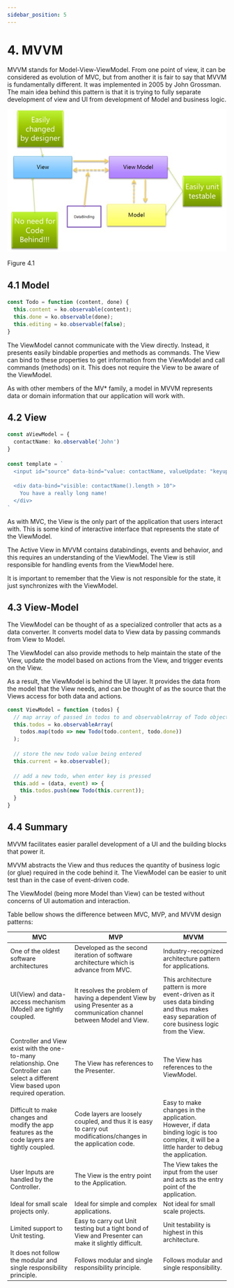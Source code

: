 ```yaml
---
sidebar_position: 5
---
```


# 4. MVVM

MVVM stands for Model-View-ViewModel. From one point of view, it can be considered as evolution of MVC, but from another it is fair to say that MVVM is fundamentally different. It was implemented in 2005 by John Grossman. The main idea behind this pattern is that it is trying to fully separate development of view and UI from development of Model and business logic.

![img](img/mvvm.jpg)

Figure 4.1

## 4.1 Model

```ts title="Listing 4.1 - Model"
const Todo = function (content, done) {
  this.content = ko.observable(content);
  this.done = ko.observable(done);
  this.editing = ko.observable(false);
}
```

The ViewModel cannot communicate with the View directly. Instead, it presents easily bindable properties and methods as commands. The View can bind to these properties to get information from the ViewModel and call commands (methods) on it. This does not require the View to be aware of the ViewModel.

As with other members of the MV* family, a model in MVVM represents data or domain information that our application will work with.

## 4.2 View

```ts title="Listing 4.2 - View"
const aViewModel = {
  contactName: ko.observable('John')
}

const template = `
  <input id="source" data-bind="value: contactName, valueUpdate: "keyup" />
  
  <div data-bind="visible: contactName().length > 10">
    You have a really long name!
  </div>
`
```

As with MVC, the View is the only part of the application that users interact with. This is some kind of interactive interface that represents the state of the ViewModel.

The Active View in MVVM contains databindings, events and behavior, and this requires an understanding of the ViewModel. The View is still responsible for handling events from the ViewModel here.

It is important to remember that the View is not responsible for the state, it just synchronizes with the ViewModel.

## 4.3 View-Model

The ViewModel can be thought of as a specialized controller that acts as a data converter. It converts model data to View data by passing commands from View to Model.

The ViewModel can also provide methods to help maintain the state of the View, update the model based on actions from the View, and trigger events on the View.

As a result, the ViewModel is behind the UI layer. It provides the data from the model that the View needs, and can be thought of as the source that the Views access for both data and actions.

```ts title="Listing 4.3 - View-Model"
const ViewModel = function (todos) {
  // map array of passed in todos to and observableArray of Todo objects
  this.todos = ko.observableArray(
    todos.map(todo => new Todo(todo.content, todo.done))
  );

  // store the new todo value being entered
  this.current = ko.observable();

  // add a new todo, when enter key is pressed
  this.add = (data, event) => {
    this.todos.push(new Todo(this.current));
  }
}
```

## 4.4 Summary

MVVM facilitates easier parallel development of a UI and the building blocks that power it.

MVVM abstracts the View and thus reduces the quantity of business logic (or glue) required in the code behind it.
The ViewModel can be easier to unit test than in the case of event-driven code.

The ViewModel (being more Model than View) can be tested without concerns of UI automation and interaction.

Table bellow shows the difference between MVC, MVP, and MVVM design patterns:

| MVC | MVP | MVVM |
| --- | ---| --- |
| One of the oldest software architectures | Developed as the second iteration of software architecture which is advance from MVC. | Industry-recognized architecture pattern for applications. |
| UI(View) and data-access mechanism (Model) are tightly coupled. | It resolves the problem of having a dependent View by using Presenter as a communication channel between Model and View. | This architecture pattern is more event-driven as it uses data binding and thus makes easy separation of core business logic from the View. |
| Controller and View exist with the one-to-many relationship. One Controller can select a different View based upon required operation. | The View has references to the Presenter. | The View has references to the ViewModel. |
| Difficult to make changes and modify the app features as the code layers are tightly coupled. | Code layers are loosely coupled, and thus it is easy to carry out modifications/changes in the application code. | Easy to make changes in the application. However, if data binding logic is too complex, it will be a little harder to debug the application. |
| User Inputs are handled by the Controller. | The View is the entry point to the Application. | The View takes the input from the user and acts as the entry point of the application. |
| Ideal for small scale projects only. | Ideal for simple and complex applications. | Not ideal for small scale projects. |
| Limited support to Unit testing. | Easy to carry out Unit testing but a tight bond of View and Presenter can make it slightly difficult. | Unit testability is highest in this architecture. |
| It does not follow the modular and single responsibility principle. | Follows modular and single responsibility principle. | Follows modular and single responsibility. |
